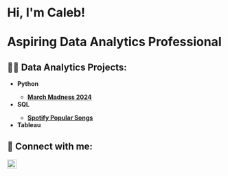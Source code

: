 <h1>Hi, I'm Caleb! <br/><br/>Aspiring Data Analytics Professional</h1>

<h2>👨‍💻 Data Analytics Projects:</h2>

  - <b>Python
    - [March Madness 2024](https://github.com/calebs15/mm2024)
  - <b>SQL
    - [Spotify Popular Songs](https://github.com/calebs15/spotify)
  - <b>Tableau

<h2> 🤳 Connect with me:</h2>

[<img align="left" alt="CalebSerrette | LinkedIn" width="22px" src="https://cdn.jsdelivr.net/npm/simple-icons@v3/icons/linkedin.svg" />][linkedin]

[linkedin]: https://linkedin.com/in/caleb-serrette

